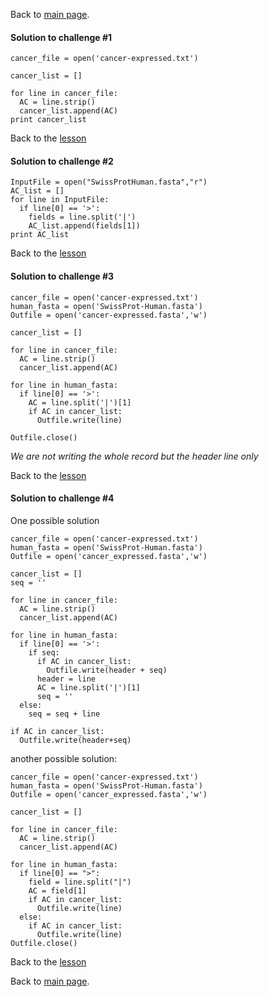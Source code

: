 Back to [main page](../index.md).


#### Solution to challenge #1

```
cancer_file = open('cancer-expressed.txt')

cancer_list = []

for line in cancer_file:
  AC = line.strip()
  cancer_list.append(AC)
print cancer_list
```

Back to the [lesson](6_Parsing-Theory-II.md)



#### Solution to challenge #2

```
InputFile = open("SwissProtHuman.fasta","r")
AC_list = []
for line in InputFile:
  if line[0] == '>':
    fields = line.split('|')
    AC_list.append(fields[1])
print AC_list
```
Back to the [lesson](6_Parsing-Theory-II.md)


#### Solution to challenge #3

```
cancer_file = open('cancer-expressed.txt')
human_fasta = open('SwissProt-Human.fasta')
Outfile = open('cancer-expressed.fasta','w')

cancer_list = []

for line in cancer_file:
  AC = line.strip()
  cancer_list.append(AC)

for line in human_fasta:
  if line[0] == '>':
    AC = line.split('|')[1]
    if AC in cancer_list:
      Outfile.write(line)

Outfile.close()
```


*We are not writing the whole record but the header line only*

Back to the [lesson](6_Parsing-Theory-II.md)


#### Solution to challenge #4
One possible solution
```
cancer_file = open('cancer-expressed.txt')
human_fasta = open('SwissProt-Human.fasta')
Outfile = open('cancer_expressed.fasta','w')

cancer_list = []
seq = ''

for line in cancer_file:
  AC = line.strip()
  cancer_list.append(AC)

for line in human_fasta:
  if line[0] == '>':
    if seq:
      if AC in cancer_list:
        Outfile.write(header + seq)
      header = line
      AC = line.split('|')[1]
      seq = ''
  else:
    seq = seq + line

if AC in cancer_list:
  Outfile.write(header+seq)
```

another possible solution:
```
cancer_file = open('cancer-expressed.txt')
human_fasta = open('SwissProt-Human.fasta')
Outfile = open('cancer_expressed.fasta','w')

cancer_list = []

for line in cancer_file:
  AC = line.strip()
  cancer_list.append(AC)

for line in human_fasta:
  if line[0] == ">":
    field = line.split("|")
    AC = field[1]
    if AC in cancer_list:
      Outfile.write(line)
  else:
    if AC in cancer_list:
      Outfile.write(line)
Outfile.close()
```


Back to the [lesson](6_Parsing-Theory-II.md)


Back to [main page](../index.md).

